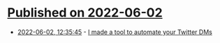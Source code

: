 # [Published on 2022-06-02](index.md)

* [2022-06-02, 12:35:45](https://news.ycombinator.com/item?id=31594016) - [I made a tool to automate your Twitter DMs](https://www.hivoe.com/)
